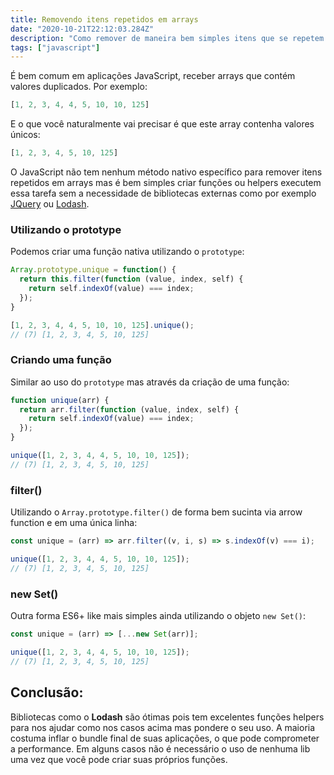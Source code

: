 ```yaml
---
title: Removendo itens repetidos em arrays
date: "2020-10-21T22:12:03.284Z"
description: "Como remover de maneira bem simples itens que se repetem em arrays"
tags: ["javascript"]
---
```


É bem comum em aplicações JavaScript, receber arrays que contém valores duplicados. Por exemplo:

```javascript
[1, 2, 3, 4, 4, 5, 10, 10, 125]
```

E o que você naturalmente vai precisar é que este array contenha valores únicos:

```javascript
[1, 2, 3, 4, 5, 10, 125]
```
O JavaScript não tem nenhum método nativo específico para remover itens repetidos em arrays mas é bem simples criar funções ou helpers
executem essa tarefa sem a necessidade de bibliotecas externas como por exemplo [JQuery](https://api.jquery.com/jquery.unique/#:~:text=unique()%20function%20searches%20through,not%20considered%20to%20be%20duplicates.) ou [Lodash](https://lodash.com/docs/4.17.15#uniq).

### Utilizando o prototype

Podemos criar uma função nativa utilizando o `prototype`:

```javascript
Array.prototype.unique = function() {
  return this.filter(function (value, index, self) {
    return self.indexOf(value) === index;
  });
}

[1, 2, 3, 4, 4, 5, 10, 10, 125].unique();
// (7) [1, 2, 3, 4, 5, 10, 125]
```

### Criando uma função

Similar ao uso do `prototype` mas através da criação de uma função:

```javascript
function unique(arr) {
  return arr.filter(function (value, index, self) {
    return self.indexOf(value) === index;
  });
}

unique([1, 2, 3, 4, 4, 5, 10, 10, 125]);
// (7) [1, 2, 3, 4, 5, 10, 125]
```

### filter()

Utilizando o `Array.prototype.filter()` de forma bem sucinta via arrow function e em uma única linha:

```javascript
const unique = (arr) => arr.filter((v, i, s) => s.indexOf(v) === i);

unique([1, 2, 3, 4, 4, 5, 10, 10, 125]);
// (7) [1, 2, 3, 4, 5, 10, 125]
```

### new Set()

Outra forma ES6+ like mais simples ainda utilizando o objeto `new Set()`:

```javascript
const unique = (arr) => [...new Set(arr)];

unique([1, 2, 3, 4, 4, 5, 10, 10, 125]);
// (7) [1, 2, 3, 4, 5, 10, 125]
```

## Conclusão:
Bibliotecas como o <b>Lodash</b> são ótimas pois tem excelentes funções helpers para nos ajudar como nos casos acima mas pondere o seu uso. A maioria costuma inflar o bundle final de suas aplicações, o que pode comprometer a performance. Em alguns casos não é necessário o uso de nenhuma lib uma vez que você pode criar suas próprios funções.
